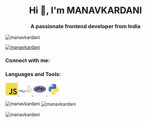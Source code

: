 <h1 align="center">Hi 👋, I'm MANAVKARDANI</h1>
<h3 align="center">A passionate frontend developer from India</h3>

<p align="left"> <img src="https://komarev.com/ghpvc/?username=manavkardani&label=Profile%20views&color=0e75b6&style=flat" alt="manavkardani" /> </p>

<p align="left"> <a href="https://github.com/ryo-ma/github-profile-trophy"><img src="https://github-profile-trophy.vercel.app/?username=manavkardani" alt="manavkardani" /></a> </p>

<h3 align="left">Connect with me:</h3>
<p align="left">
</p>

<h3 align="left">Languages and Tools:</h3>
<p align="left"> <a href="https://developer.mozilla.org/en-US/docs/Web/JavaScript" target="_blank" rel="noreferrer"> <img src="https://raw.githubusercontent.com/devicons/devicon/master/icons/javascript/javascript-original.svg" alt="javascript" width="40" height="40"/> </a> <a href="https://www.mysql.com/" target="_blank" rel="noreferrer"> <img src="https://raw.githubusercontent.com/devicons/devicon/master/icons/mysql/mysql-original-wordmark.svg" alt="mysql" width="40" height="40"/> </a> <a href="https://www.php.net" target="_blank" rel="noreferrer"> <img src="https://raw.githubusercontent.com/devicons/devicon/master/icons/php/php-original.svg" alt="php" width="40" height="40"/> </a> <a href="https://www.python.org" target="_blank" rel="noreferrer"> <img src="https://raw.githubusercontent.com/devicons/devicon/master/icons/python/python-original.svg" alt="python" width="40" height="40"/> </a> </p>

<p><img align="left" src="https://github-readme-stats.vercel.app/api/top-langs?username=manavkardani&show_icons=true&locale=en&layout=compact" alt="manavkardani" /></p>

<p>&nbsp;<img align="center" src="https://github-readme-stats.vercel.app/api?username=manavkardani&show_icons=true&locale=en" alt="manavkardani" /></p>

<p><img align="center" src="https://github-readme-streak-stats.herokuapp.com/?user=manavkardani&" alt="manavkardani" /></p>
